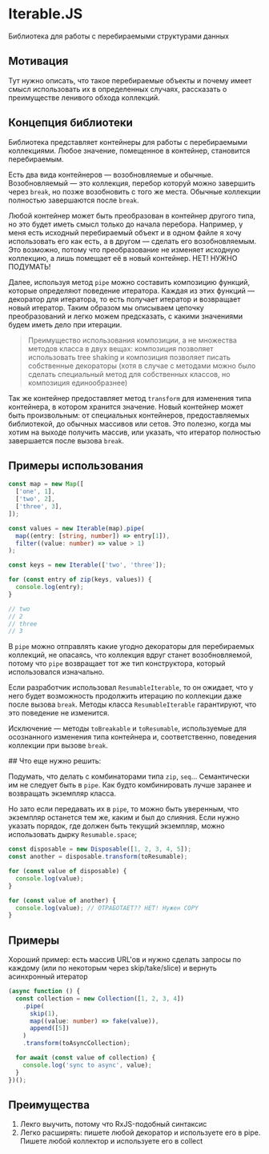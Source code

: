 # Iterable.JS

Библиотека для работы с перебираемыми структурами данных

## Мотивация

Тут нужно описать, что такое перебираемые объекты и почему имеет смысл использовать их в определенных случаях, рассказать о преимуществе ленивого обхода коллекций.

## Концепция библиотеки

Библиотека представляет контейнеры для работы с перебираемыми коллекциями. Любое значение, помещенное в контейнер, становится перебираемым.

Есть два вида контейнеров — возобновляемые и обычные. Возобновляемый — это коллекция, перебор которуй можно завершить через `break`, но позже возобновить с того же места. Обычные коллекции полностью завершаются после `break`.

Любой контейнер может быть преобразован в контейнер другого типа, но это будет иметь смысл только до начала перебора. Например, у меня есть исходный перебираемый объект и в одном файле я хочу использовать его как есть, а в другом — сделать его возобновляемым. Это возможно, потому что преобразование не изменяет исходную коллекцию, а лишь помещает её в новый контейнер. НЕТ! НУЖНО ПОДУМАТЬ!

Далее, используя метод `pipe` можно составить композицию функций, которые определяют поведение итератора. Каждая из этих функций — декоратор для итератора, то есть получает итератор и возвращает новый итератор. Таким образом мы описываем цепочку преобразований и легко можем предсказать, с какими значениями будем иметь дело при итерации.

> Преимущество использования композиции, а не множества методов класса в двух вещах: композиция позволяет использовать tree shaking и композиция позволяет писать собственные декораторы (хотя в случае с методами можно было сделать специальный метод для собственных классов, но композиция единообразнее)

Так же контейнер предоставляет метод `transform` для изменения типа контейнера, в котором хранится значение. Новый контейнер может быть произвольным: от специальных контейнеров, предоставляемых библиотекой, до обычных массивов или сетов. Это полезно, когда мы хотим на выходе получить массив, или указать, что итератор полностью завершается после вызова `break`.

## Примеры использования

```ts
const map = new Map([
  ['one', 1],
  ['two', 2],
  ['three', 3],
]);

const values = new Iterable(map).pipe(
  map((entry: [string, number]) => entry[1]),
  filter((value: number) => value > 1)
);

const keys = new Iterable(['two', 'three']);

for (const entry of zip(keys, values)) {
  console.log(entry);
}

// two
// 2
// three
// 3
```

В `pipe` можно отправлять какие угодно декораторы для перебираемых коллекций, не опасаясь, что коллекция вдруг станет возобновляемой, потому что `pipe` возвращает тот же тип конструктора, который использовался изначально.

Если разработчик использовал `ResumableIterable`, то он ожидает, что у него будет возможность продолжить итерацию по коллекции даже после вызова `break`. Методы класса `ResumableIterable` гарантируют, что это поведение не изменится.

Исключение — методы `toBreakable` и `toResumable`, используемые для осознанного изменения типа контейнера и, соответственно, поведения коллекции при вызове `break`.

## Что еще нужно решить:

Подумать, что делать с комбинаторами типа `zip`, `seq`... Семантически им не следует быть в `pipe`. Как будто комбинировать лучше заранее и возвращать экземпляр класса.

Но зато если передавать их в `pipe`, то можно быть уверенным, что экземпляр останется тем же, каким и был до слияния. Если нужно указать порядок, где должен быть текущий экземпляр, можно использовать дырку `Resumable.space`;

```ts
const disposable = new Disposable([1, 2, 3, 4, 5]);
const another = disposable.transform(toResumable);

for (const value of disposable) {
  console.log(value);
}

for (const value of another) {
  console.log(value); // ОТРАБОТАЕТ?? НЕТ! Нужен COPY
}
```

## Примеры

Хороший пример: есть массив URL'ов и нужно сделать запросы по каждому (или по некоторым через skip/take/slice) и вернуть асинхронный итератор

```ts
(async function () {
  const collection = new Collection([1, 2, 3, 4])
    .pipe(
      skip(1),
      map((value: number) => fake(value)),
      append([5])
    )
    .transform(toAsyncCollection);

  for await (const value of collection) {
    console.log('sync to async', value);
  }
})();
```

## Преимущества

1. Лекго выучить, потому что RxJS-подобный синтаксис
2. Легко расширять: пишете любой декоратор и используете его в pipe. Пишете любой коллектор и используете его в collect
